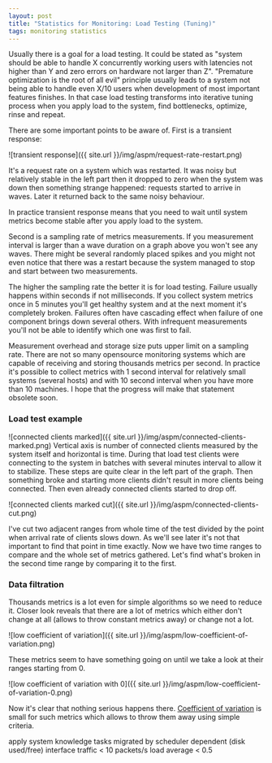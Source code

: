```yaml
---
layout: post
title: "Statistics for Monitoring: Load Testing (Tuning)"
tags: monitoring statistics
---
```


Usually there is a goal for a load testing. It could be stated as "system should be able to handle X concurrently working users with latencies not higher than Y and zero errors on hardware not larger than Z". "Premature optimization is the root of all evil" principle usually leads to a system not being able to handle even X/10 users when development of most important features finishes. In that case load testing transforms into iterative tuning process when you apply load to the system, find bottlenecks, optimize, rinse and repeat.

There are some important points to be aware of. First is a transient response:

![transient response]({{ site.url }}/img/aspm/request-rate-restart.png)

It's a request rate on a system which was restarted. It was noisy but relatively stable in the left part then it dropped to zero when the system was down then something strange happened: requests started to arrive in waves. Later it returned back to the same noisy behaviour.

In practice transient response means that you need to wait until system metrics become stable after you apply load to the system.

Second is a sampling rate of metrics measurements. If you measurement interval is larger than a wave duration on a graph above you won't see any waves. There might be several randomly placed spikes and you might not even notice that there was a restart because the system managed to stop and start between two measurements.

The higher the sampling rate the better it is for load testing. Failure usually happens within seconds if not milliseconds. If you collect system metrics once in 5 minutes you'll get healthy system and at the next moment it's completely broken. Failures often have cascading effect when failure of one component brings down several others. With infrequent measurements you'll not be able to identify which one was first to fail.

Measurement overhead and storage size puts upper limit on a sampling rate. There are not so many opensource monitoring systems which are capable of receiving and storing thousands metrics per second. In practice it's possible to collect metrics with 1 second interval for relatively small systems (several hosts) and with 10 second interval when you have more than 10 machines. I hope that the progress will make that statement obsolete soon.

### Load test example

![connected clients marked]({{ site.url }}/img/aspm/connected-clients-marked.png)
Vertical axis is number of connected clients measured by the system itself and horizontal is time. During that load test clients were connecting to the system in batches with several minutes interval to allow it to stabilize. These steps are quite clear in the left part of the graph. Then something broke and starting more clients didn't result in more clients being connected. Then even already connected clients started to drop off.

![connected clients marked cut]({{ site.url }}/img/aspm/connected-clients-cut.png)

I've cut two adjacent ranges from whole time of the test divided by the point when arrival rate of clients slows down. As we'll see later it's not that important to find that point in time exactly. Now we have two time ranges to compare and the whole set of metrics gathered. Let's find what's broken in the second time range by comparing it to the first.

### Data filtration

Thousands metrics is a lot even for simple algorithms so we need to reduce it. Closer look reveals that there are a lot of metrics which either don't change at all (allows to throw constant metrics away) or change not a lot.

![low coefficient of variation]({{ site.url }}/img/aspm/low-coefficient-of-variation.png)

These metrics seem to have something going on until we take a look at their ranges starting from 0.

![low coefficient of variation with 0]({{ site.url }}/img/aspm/low-coefficient-of-variation-0.png)

Now it's clear that nothing serious happens there. [Coefficient of variation](http://en.wikipedia.org/wiki/Coefficient_of_variation) is small for such metrics which allows to throw them away using simple criteria.

apply system knowledge
    tasks migrated by scheduler
    dependent (disk used/free)
    interface traffic < 10 packets/s
    load average < 0.5